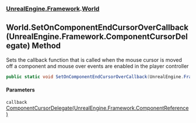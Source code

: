 ### [UnrealEngine.Framework](./UnrealEngine-Framework.md 'UnrealEngine.Framework').[World](./World.md 'UnrealEngine.Framework.World')
## World.SetOnComponentEndCursorOverCallback(UnrealEngine.Framework.ComponentCursorDelegate) Method
Sets the callback function that is called when the mouse cursor is moved off a component and mouse over events are enabled in the player controller  
```csharp
public static void SetOnComponentEndCursorOverCallback(UnrealEngine.Framework.ComponentCursorDelegate callback);
```
#### Parameters
<a name='UnrealEngine-Framework-World-SetOnComponentEndCursorOverCallback(UnrealEngine-Framework-ComponentCursorDelegate)-callback'></a>
`callback` [ComponentCursorDelegate(UnrealEngine.Framework.ComponentReference)](./ComponentCursorDelegate(ComponentReference).md 'UnrealEngine.Framework.ComponentCursorDelegate(UnrealEngine.Framework.ComponentReference)')  
  

